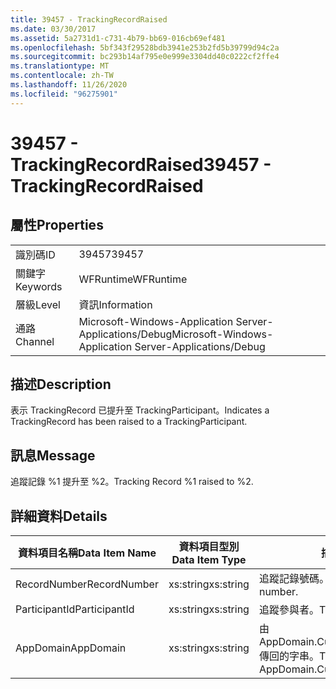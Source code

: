 ```yaml
---
title: 39457 - TrackingRecordRaised
ms.date: 03/30/2017
ms.assetid: 5a2731d1-c731-4b79-bb69-016cb69ef481
ms.openlocfilehash: 5bf343f29528bdb3941e253b2fd5b39799d94c2a
ms.sourcegitcommit: bc293b14af795e0e999e3304dd40c0222cf2ffe4
ms.translationtype: MT
ms.contentlocale: zh-TW
ms.lasthandoff: 11/26/2020
ms.locfileid: "96275901"
---
```

# <a name="39457---trackingrecordraised"></a><span data-ttu-id="83f3e-102">39457 - TrackingRecordRaised</span><span class="sxs-lookup"><span data-stu-id="83f3e-102">39457 - TrackingRecordRaised</span></span>

## <a name="properties"></a><span data-ttu-id="83f3e-103">屬性</span><span class="sxs-lookup"><span data-stu-id="83f3e-103">Properties</span></span>  
  
|||  
|-|-|  
|<span data-ttu-id="83f3e-104">識別碼</span><span class="sxs-lookup"><span data-stu-id="83f3e-104">ID</span></span>|<span data-ttu-id="83f3e-105">39457</span><span class="sxs-lookup"><span data-stu-id="83f3e-105">39457</span></span>|  
|<span data-ttu-id="83f3e-106">關鍵字</span><span class="sxs-lookup"><span data-stu-id="83f3e-106">Keywords</span></span>|<span data-ttu-id="83f3e-107">WFRuntime</span><span class="sxs-lookup"><span data-stu-id="83f3e-107">WFRuntime</span></span>|  
|<span data-ttu-id="83f3e-108">層級</span><span class="sxs-lookup"><span data-stu-id="83f3e-108">Level</span></span>|<span data-ttu-id="83f3e-109">資訊</span><span class="sxs-lookup"><span data-stu-id="83f3e-109">Information</span></span>|  
|<span data-ttu-id="83f3e-110">通路</span><span class="sxs-lookup"><span data-stu-id="83f3e-110">Channel</span></span>|<span data-ttu-id="83f3e-111">Microsoft-Windows-Application Server-Applications/Debug</span><span class="sxs-lookup"><span data-stu-id="83f3e-111">Microsoft-Windows-Application Server-Applications/Debug</span></span>|  
  
## <a name="description"></a><span data-ttu-id="83f3e-112">描述</span><span class="sxs-lookup"><span data-stu-id="83f3e-112">Description</span></span>  

 <span data-ttu-id="83f3e-113">表示 TrackingRecord 已提升至 TrackingParticipant。</span><span class="sxs-lookup"><span data-stu-id="83f3e-113">Indicates a TrackingRecord has been raised to a TrackingParticipant.</span></span>  
  
## <a name="message"></a><span data-ttu-id="83f3e-114">訊息</span><span class="sxs-lookup"><span data-stu-id="83f3e-114">Message</span></span>  

 <span data-ttu-id="83f3e-115">追蹤記錄 %1 提升至 %2。</span><span class="sxs-lookup"><span data-stu-id="83f3e-115">Tracking Record %1 raised to %2.</span></span>  
  
## <a name="details"></a><span data-ttu-id="83f3e-116">詳細資料</span><span class="sxs-lookup"><span data-stu-id="83f3e-116">Details</span></span>  
  
|<span data-ttu-id="83f3e-117">資料項目名稱</span><span class="sxs-lookup"><span data-stu-id="83f3e-117">Data Item Name</span></span>|<span data-ttu-id="83f3e-118">資料項目型別</span><span class="sxs-lookup"><span data-stu-id="83f3e-118">Data Item Type</span></span>|<span data-ttu-id="83f3e-119">描述</span><span class="sxs-lookup"><span data-stu-id="83f3e-119">Description</span></span>|  
|--------------------|--------------------|-----------------|  
|<span data-ttu-id="83f3e-120">RecordNumber</span><span class="sxs-lookup"><span data-stu-id="83f3e-120">RecordNumber</span></span>|<span data-ttu-id="83f3e-121">xs:string</span><span class="sxs-lookup"><span data-stu-id="83f3e-121">xs:string</span></span>|<span data-ttu-id="83f3e-122">追蹤記錄號碼。</span><span class="sxs-lookup"><span data-stu-id="83f3e-122">The tracking record number.</span></span>|  
|<span data-ttu-id="83f3e-123">ParticipantId</span><span class="sxs-lookup"><span data-stu-id="83f3e-123">ParticipantId</span></span>|<span data-ttu-id="83f3e-124">xs:string</span><span class="sxs-lookup"><span data-stu-id="83f3e-124">xs:string</span></span>|<span data-ttu-id="83f3e-125">追蹤參與者。</span><span class="sxs-lookup"><span data-stu-id="83f3e-125">The tracking participant.</span></span>|  
|<span data-ttu-id="83f3e-126">AppDomain</span><span class="sxs-lookup"><span data-stu-id="83f3e-126">AppDomain</span></span>|<span data-ttu-id="83f3e-127">xs:string</span><span class="sxs-lookup"><span data-stu-id="83f3e-127">xs:string</span></span>|<span data-ttu-id="83f3e-128">由 AppDomain.CurrentDomain.FriendlyName 傳回的字串。</span><span class="sxs-lookup"><span data-stu-id="83f3e-128">The string returned by AppDomain.CurrentDomain.FriendlyName.</span></span>|

